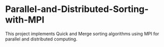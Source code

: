 # Parallel-and-Distributed-Sorting-with-MPI
This project implements Quick and Merge sorting algorithms using MPI for parallel and distributed computing.
